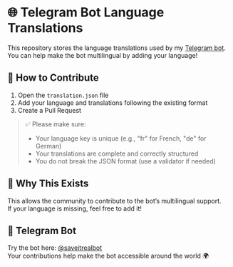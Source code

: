 # 🌐 Telegram Bot Language Translations

This repository stores the language translations used by my [Telegram bot](https://t.me/saveitrealbot).  
You can help make the bot multilingual by adding your language!

## 💬 How to Contribute

1. Open the `translation.json` file  
2. Add your language and translations following the existing format  
3. Create a Pull Request

> ✅ Please make sure:
> - Your language key is unique (e.g., "fr" for French, "de" for German)
> - Your translations are complete and correctly structured
> - You do not break the JSON format (use a validator if needed)

## 🧠 Why This Exists

This allows the community to contribute to the bot’s multilingual support.  
If your language is missing, feel free to add it!

## 🤖 Telegram Bot

Try the bot here: [@saveitrealbot](https://t.me/saveitrealbot)  
Your contributions help make the bot accessible around the world 🌍
